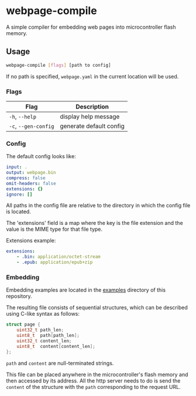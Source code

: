 # webpage-compile

A simple compiler for embedding web pages into microcontroller flash memory.

## Usage

```bash
webpage-compile [flags] [path to config]
```

If no path is specified, `webpage.yaml` in the current location will be used.

### Flags

| Flag                 | Description             |
| -------------------- | ----------------------- |
| `-h`, `--help`       | display help message    |
| `-c`, `--gen-config` | generate default config |

### Config

The default config looks like:

```yaml
input: .
output: webpage.bin
compress: false
omit-headers: false
extensions: {}
ignore: []
```

All paths in the config file are relative to the directory
in which the config file is located.

The 'extensions' field is a map where the key is the file extension
and the value is the MIME type for that file type.

Extensions example:

```yaml
extensions:
    - .bin: application/octet-stream
    - .epub: application/epub+zip
```

### Embedding

Embedding examples are located in the [examples](examples)
directory of this repository.

The resulting file consists of sequential structures,
which can be described using C-like syntax as follows:

```C
struct page {
    uint32_t path_len;
    uint8_t  path[path_len];
    uint32_t content_len;
    uint8_t  content[content_len];
};
```

`path` and `content` are null-terminated strings.

This file can be placed anywhere in the microcontroller's flash memory and then accessed by its address. All the http server needs to do is send the `content` of the structure with the `path` corresponding to the request URL.
